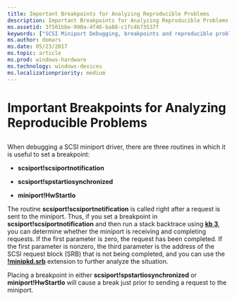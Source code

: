 ```yaml
---
title: Important Breakpoints for Analyzing Reproducible Problems
description: Important Breakpoints for Analyzing Reproducible Problems
ms.assetid: 3f501bbe-990a-4f46-ba88-c1fc4b73537f
keywords: ["SCSI Miniport Debugging, breakpoints and reproducible problems"]
ms.author: domars
ms.date: 05/23/2017
ms.topic: article
ms.prod: windows-hardware
ms.technology: windows-devices
ms.localizationpriority: medium
---
```


# Important Breakpoints for Analyzing Reproducible Problems


## <span id="ddk_device_manager_problem_codes_dbg"></span><span id="DDK_DEVICE_MANAGER_PROBLEM_CODES_DBG"></span>


When debugging a SCSI miniport driver, there are three routines in which it is useful to set a breakpoint:

-   **scsiport!scsiportnotification**

-   **scsiport!spstartiosynchronized**

-   **miniport!HwStartIo**

The routine **scsiport!scsiportnotification** is called right after a request is sent to the miniport. Thus, if you set a breakpoint in **scsiport!scsiportnotification** and then run a stack backtrace using [**kb 3**](k--kb--kc--kd--kp--kp--kv--display-stack-backtrace-.md), you can determine whether the miniport is receiving and completing requests. If the first parameter is zero, the request has been completed. If the first parameter is nonzero, the third parameter is the address of the SCSI request block (SRB) that is not being completed, and you can use the [**!minipkd.srb**](-minipkd-srb.md) extension to further analyze the situation.

Placing a breakpoint in either **scsiport!spstartiosynchronized** or **miniport!HwStartIo** will cause a break just prior to sending a request to the miniport.

 

 





